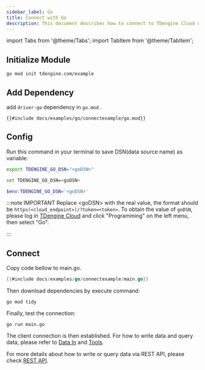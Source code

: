 ```yaml
---
sidebar_label: Go
title: Connect with Go
description: This document describes how to connect to TDengine Cloud using the Go client library.
---
```


<!-- exclude -->
import Tabs from '@theme/Tabs';
import TabItem from '@theme/TabItem';

<!-- exclude-end -->
## Initialize Module

```
go mod init tdengine.com/example
```

## Add Dependency

add `driver-go` dependency in `go.mod` .

```go-mod title="go.mod"
{{#include docs/examples/go/connectexample/go.mod}}
```

## Config

Run this command in your terminal to save DSN(data source name) as variable:

<Tabs defaultValue="bash">
<TabItem value="bash" label="Bash">

```bash
export TDENGINE_GO_DSN="<goDSN>"
```

</TabItem>
<TabItem value="cmd" label="CMD">

```bash
set TDENGINE_GO_DSN=<goDSN>
```

</TabItem>
<TabItem value="powershell" label="Powershell">

```powershell
$env:TDENGINE_GO_DSN='<goDSN>'
```

</TabItem>
</Tabs>


<!-- exclude -->
:::note IMPORTANT
Replace &lt;goDSN&gt; with the real value, the format should be `https(<cloud_endpoint>)/?token=<token>`.
To obtain the value of `goDSN`, please log in [TDengine Cloud](https://cloud.tdengine.com) and click "Programming" on the left menu, then select "Go".

:::
<!-- exclude-end -->

## Connect

Copy code bellow to main.go.

```go title="main.go"
{{#include docs/examples/go/connectexample/main.go}}
```

Then download dependencies by execute command:

```
go mod tidy
```

Finally, test the connection:

```
go run main.go
```

The client connection is then established.  For how to write data and query data, please refer to [Data In](https://docs.tdengine.com/cloud/data-in/) and [Tools](https://docs.tdengine.com/cloud/tools/).

For more details about how to write or query data via REST API, please check [REST API](https://docs.tdengine.com/cloud/programming/connector/rest-api/).
